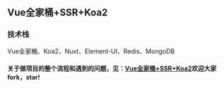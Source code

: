 ## Vue全家桶+SSR+Koa2

### 技术栈
Vue全家桶、Koa2、Nuxt、Element-UI、Redis、MongoDB

#### 关于做项目的整个流程和遇到的问题，见：[Vue全家桶+SSR+Koa2](https://blog.csdn.net/LFY836126/article/details/97786962)欢迎大家fork，star!